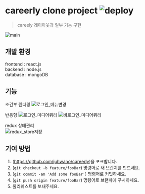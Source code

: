 # careerly clone project ![deploy](https://github.com/gae-jang-mo/app/workflows/deploy/badge.svg)

>careely 레이아웃과 일부 기능 구현

![main](https://user-images.githubusercontent.com/77667889/135949073-a88b7601-cfb2-4b32-9f8e-0c28b253b1ae.png)


## 개발 환경
frontend : react.js<br/>
backend : node.js<br/>
database : mongoDB

## 기능
조건부 렌더링
![로그인_메뉴변경](https://user-images.githubusercontent.com/77667889/135948762-359f0a40-d253-47b7-97f3-5f5cf2a691fd.gif)


반응형
![로그인_미디어쿼리](https://user-images.githubusercontent.com/77667889/135948823-1172b8de-6c5b-4c6d-afc5-ec1908cd7343.gif)
![비로그인_미디어쿼리](https://user-images.githubusercontent.com/77667889/135949259-d79f1cd7-e2cf-4090-a22c-dfe82f7f9c17.gif)


redux 상태관리<br/>
![redux_store저장](https://user-images.githubusercontent.com/77667889/135948712-536fed51-205b-4d91-bb81-f2fbcc133df5.gif)


## 기여 방법

1. (<https://github.com/juhwano/careerly>)을 포크합니다.
2. (`git checkout -b feature/fooBar`) 명령어로 새 브랜치를 만드세요.
3. (`git commit -am 'Add some fooBar'`) 명령어로 커밋하세요.
4. (`git push origin feature/fooBar`) 명령어로 브랜치에 푸시하세요. 
5. 풀리퀘스트를 보내주세요.




